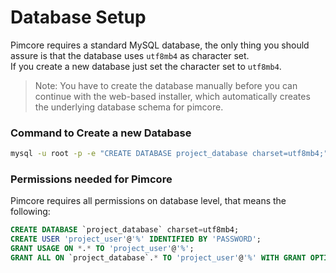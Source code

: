 # Database Setup 

Pimcore requires a standard MySQL database, the only thing you should assure is that the database uses `utf8mb4` as character set.  
If you create a new database just set the character set to `utf8mb4`.

> Note: You have to create the database manually before you can continue with the web-based installer, 
> which automatically creates the underlying database schema for pimcore. 

### Command to Create a new Database 

```bash
mysql -u root -p -e "CREATE DATABASE project_database charset=utf8mb4;"
```

### Permissions needed for Pimcore 
Pimcore requires all permissions on database level, that means the following: 

```sql
CREATE DATABASE `project_database` charset=utf8mb4;
CREATE USER 'project_user'@'%' IDENTIFIED BY 'PASSWORD';
GRANT USAGE ON *.* TO 'project_user'@'%';
GRANT ALL ON `project_database`.* TO 'project_user'@'%' WITH GRANT OPTION;
```
